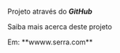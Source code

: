 Projeto através do **_GitHub_**
<p>
<p>
<p>
Saiba mais acerca deste projeto
<p>
Em: **wwww.serra.com**
	